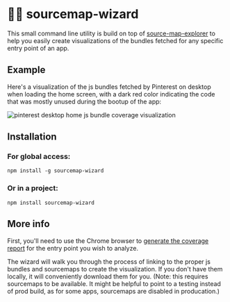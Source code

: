 # 🧙‍♂️ sourcemap-wizard

This small command line utility is build on top of [source-map-explorer]() to help you easily create visualizations of the bundles fetched for any specific entry point of an app.

## Example

Here's a visualization of the js bundles fetched by Pinterest on desktop when loading the home screen, with a dark red color indicating the code that was mostly unused during the bootup of the app:

<img src="./pinterest_desktop_home_example.png" alt="pinterest desktop home js bundle coverage visualization">

## Installation

### For global access:

`npm install -g sourcemap-wizard`

### Or in a project:

`npm install sourcemap-wizard`

## More info

First, you'll need to use the Chrome browser to [generate the coverage report](https://developers.google.com/web/tools/chrome-devtools/coverage) for the entry point you wish to analyze.

The wizard will walk you through the process of linking to the proper js bundles and sourcemaps to create the visualization. If you don't have them locally, it will conveniently download them for you. (Note: this requires sourcemaps to be available. It might be helpful to point to a testing instead of prod build, as for some apps, sourcemaps are disabled in producation.)
